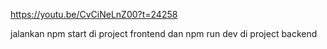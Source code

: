 https://youtu.be/CvCiNeLnZ00?t=24258


jalankan npm start di project frontend
dan npm run dev di project backend